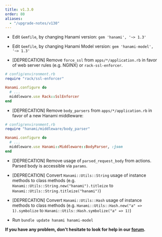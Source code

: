 ```yaml
---
title: v1.3.0
order: 80
aliases:
  - "/upgrade-notes/v130"
---
```


* Edit `Gemfile`, by changing Hanami version: `gem 'hanami', '~> 1.3'`

* Edit `Gemfile`, by changing Hanami Model version: `gem 'hanami-model', '~> 1.3'`

* [DEPRECATION] Remove `force_ssl` from `apps/*/application.rb` in favor of web server rules (e.g. NGINX) or `rack-ssl-enforcer`.

```ruby
# config/environment.rb
require "rack/ssl-enforcer"

Hanami.configure do
  # ...
  middleware.use Rack::SslEnforcer
end
```

* [DEPRECATION] Remove `body_parsers` from `apps/*/application.rb` in favor of a new Hanami middleware:

```ruby
# config/environment.rb
require "hanami/middleware/body_parser"

Hanami.configure do
  # ...
  middleware.use Hanami::Middleware::BodyParser, :json
end
```

* [DEPRECATION] Remove usage of `parsed_request_body` from actions. Parsed body is accessible via `params`.

* [DEPRECATION] Convert `Hanami::Utils::String` usage of instance methods to class methods (e.g. `Hanami::Utils::String.new("hanami").titleize` to `Hanami::Utils::String.titleize("hanami")`)

* [DEPRECATION] Convert `Hanami::Utils::Hash` usage of instance methods to class methods (e.g. `Hanami::Utils::Hash.new("a" => 1).symbolize` to `Hanami::Utils::Hash.symbolize("a" => 1)`)

* Run `bundle update hanami hanami-model`

**If you have any problem, don't hesitate to look for help in our [forum](http://discourse.hanamirb.org).**
